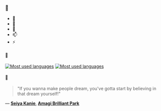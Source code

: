 ### 👋

- 🔭
- 🌱
- 💬
- 📫
- ⚡

#### 🧏

[![Most used languages](https://github-readme-stats-aynah.vercel.app/api/top-langs/?username=aynh&theme=solarized-dark&langs_count=6&layout=compact&hide_title=true)](https://github.com/anuraghazra/github-readme-stats#gh-dark-mode-only)
[![Most used languages](https://github-readme-stats-aynah.vercel.app/api/top-langs/?username=aynh&theme=solarized-light&langs_count=6&layout=compact&hide_title=true)](https://github.com/anuraghazra/github-readme-stats#gh-light-mode-only)

#### 💬

> "If you wanna make people dream, you've gotta start by believing in that dream yourself!"

&mdash; [**Seiya Kanie**](https://myanimelist.net/character.php?q=Seiya%20Kanie&cat=character), [**Amagi Brilliant Park**](https://myanimelist.net/search/all?q=Amagi%20Brilliant%20Park&cat=all)
